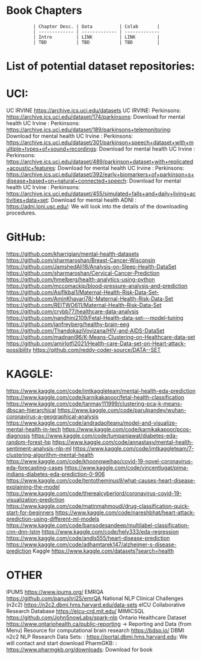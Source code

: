 
# Book Chapters
              | Chapter Desc. | Data          | Colab       |
              | ------------- | ------------- | -------------
              | Intro         | LINK          | LINK        |
              | TBD           | TBD           | TBD         |


# List of potential dataset repositories:

UCI:
===========================
UC IRVINE https://archive.ics.uci.edu/datasets 
UC IRVINE: Perkinsons: https://archive.ics.uci.edu/dataset/174/parkinsons: Download for mental health
UC Irvine : Perkinsons: https://archive.ics.uci.edu/dataset/189/parkinsons+telemonitoring: Download for mental health
UC Irvine : Perkinsons: https://archive.ics.uci.edu/dataset/301/parkinson+speech+dataset+with+multiple+types+of+sound+recordings: Download for mental health
UC Irvine : Perkinsons: https://archive.ics.uci.edu/dataset/489/parkinson+dataset+with+replicated+acoustic+features: Download for mental health
UC Irvine : Perkinsons: https://archive.ics.uci.edu/dataset/392/early+biomarkers+of+parkinson+s+disease+based+on+natural+connected+speech: Download for mental health
UC Irvine : Perkinsons: https://archive.ics.uci.edu/dataset/455/simulated+falls+and+daily+living+activities+data+set: Download for mental health
ADNI : https://adni.loni.usc.edu/: We will look into the details of the downloading procedures.

GitHub:
===========================
https://github.com/kharrigian/mental-health-datasets
https://github.com/sharmaroshan/Breast-Cancer-Wisconsin
https://github.com/JamshedAli18/Analysis-on-Sleep-Health-DataSet
https://github.com/sharmaroshan/Cervical-Cancer-Prediction
https://github.com/hmelberg/health-analytics-using-python
https://github.com/mccomackjp/blood-pressure-analysis-and-prediction
https://github.com/AsifIkbal1/Maternal-Health-Risk-Data-Set-
https://github.com/AminKhavari78/-Maternal-Health-Risk-Data-Set
https://github.com/REITWO611/Maternal-Health-Risk-Data-Set
https://github.com/crybb77/healthcare-data-analysis
https://github.com/nandhini2109/Fetal-Health-data-set---model-tuning
https://github.com/janfreyberg/healthy-brain-eeg
https://github.com/ThandokaziVoyizana/HIV-and-AIDS-DataSet
https://github.com/madnani96/K-Means-Clustering-on-Healthcare-data-set
https://github.com/amirlotfi2021/Health-care-Data-set-on-Heart-attack-possibility
https://github.com/reddy-coder-source/DATA--SET


KAGGLE:
===========================
https://www.kaggle.com/code/imtkaggleteam/mental-health-eda-prediction
https://www.kaggle.com/code/karnikakapoor/fetal-health-classification
https://www.kaggle.com/code/tanmay111999/clustering-pca-k-means-dbscan-hierarchical
https://www.kaggle.com/code/parulpandey/wuhan-coronavirus-a-geographical-analysis
https://www.kaggle.com/code/andradaolteanu/model-and-visualize-mental-health-in-tech
https://www.kaggle.com/code/karnikakapoor/pcos-diagnosis
https://www.kaggle.com/code/tumpanjawat/diabetes-eda-random-forest-hp
https://www.kaggle.com/code/annastasy/mental-health-sentiment-analysis-nlp-ml
https://www.kaggle.com/code/imtkaggleteam/7-clustering-algorithm-mental-health
https://www.kaggle.com/code/khoongweihao/covid-19-novel-coronavirus-eda-forecasting-cases
https://www.kaggle.com/code/vincentlugat/pima-indians-diabetes-eda-prediction-0-906
https://www.kaggle.com/code/tentotheminus9/what-causes-heart-disease-explaining-the-model
https://www.kaggle.com/code/therealcyberlord/coronavirus-covid-19-visualization-prediction
https://www.kaggle.com/code/matinmahmoudi/drug-classification-quick-start-for-beginners
https://www.kaggle.com/code/nareshbhat/heart-attack-prediction-using-different-ml-models
https://www.kaggle.com/code/bansodesandeep/multilabel-classification-cnn-dnn-lstm
https://www.kaggle.com/code/hely333/eda-regression
https://www.kaggle.com/code/andls555/heart-disease-prediction
https://www.kaggle.com/code/adhamtarek147/alzheimer-s-disease-prediction
Kaggle  https://www.kaggle.com/datasets?search=health

OTHER
===========================
IPUMS	https://www.ipums.org/
EMRQA	https://github.com/panushri25/emrQA
National NLP Clinical Challenges (n2c2)	https://n2c2.dbmi.hms.harvard.edu/data-sets
eICU Collaborative Research Database	https://eicu-crd.mit.edu/
MIMICSQL	https://github.com/JohnSnowLabs/spark-nlp
Ontario Healthcare Dataset	https://www.ontariohealth.ca/public-reporting -> Reporting and Data (from Menu)
Resource for computational brain research	https://bdsp.io/
DBMI n2c2 NLP Research Data Sets: : https://portal.dbmi.hms.harvard.edu: We will contact and start download
PharmGKB: : https://www.pharmgkb.org/downloads: Download for book

